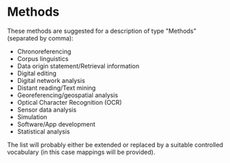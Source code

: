 # Methods
These methods are suggested for a description of type "Methods" (separated by comma):
* Chronoreferencing
* Corpus linguistics
* Data origin statement/Retrieval information
* Digital editing
* Digital network analysis
* Distant reading/Text mining
* Georeferencing/geospatial analysis
* Optical Character Recognition (OCR)
* Sensor data analysis
* Simulation
* Software/App development
* Statistical analysis

The list will probably either be extended or replaced by a suitable controlled vocabulary
(in this case mappings will be provided).
